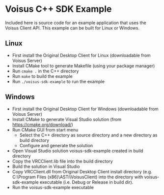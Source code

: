 # Voisus C++ SDK Example

Included here is source code for an example application that uses the Voisus Client API. This example can be built for Linux or Windows.

## Linux

 * First install the Original Desktop Client for Linux (downloadable from Voisus Server)
 * Install CMake tool to generate Makefile (using your package manager)
 * Run ```cmake .``` in the C++ directory
 * Run ```make``` to build the example
 * Run ```./voisus-sdk-example``` to run the example

## Windows

 * First install the Original Desktop Client for Windows (downloadable from Voisus Server)
 * Install CMake to generate Visual Studio solution (from https://cmake.org/download/)
 * Run CMake GUI from start menu
   * Select the C++ directory as source directory and a new directory as build directory
   * Configure and generate the solution
 * Open Visual Studio solution voisus-sdk-example created in build directory
 * Copy the VRCClient.lib file into the build directory
 * Build the solution in Visual Studio
 * Copy VRCClient.dll from Original Desktop Client install directory (e.g. C:\Program Files (x86)\ASTi\VoisusClient) into the directory with voisus-sdk-example executable (i.e. Debug or Release in build dir).
 * Run the voisus-sdk-example executable
